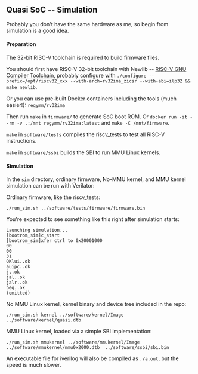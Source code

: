 ## Quasi SoC -- Simulation

Probably you don't have the same hardware as me, so begin from simulation is a good idea. 

#### Preparation

The 32-bit RISC-V toolchain is required to build firmware files. 

You should first have RISC-V 32-bit toolchain with Newlib -- [RISC-V GNU Compiler Toolchain](https://github.com/riscv-collab/riscv-gnu-toolchain), probably configure with `./configure --prefix=/opt/riscv32_xxx --with-arch=rv32ima_zicsr --with-abi=ilp32 && make newlib`. 

Or you can use pre-built Docker containers including the tools (much easier!): `regymm/rv32ima`

Then run `make` in `firmware/` to generate SoC boot ROM. Or `docker run -it --rm -v .:/mnt regymm/rv32ima:latest` and `make -C /mnt/firmware`. 

`make` in `software/tests` compiles the riscv_tests to test all RISC-V instructions. 

`make` in `software/ssbi` builds the SBI to run MMU Linux kernels. 

#### Simulation

In the `sim` directory, ordinary firmware, No-MMU kernel, and MMU kernel simulation can be run with Verilator: 

Ordinary firmware, like the riscv_tests: 

`./run_sim.sh ../software/tests/firmware/firmware.bin`

You're expected to see something like this right after simulation starts:

```
Launching simulation...
[bootrom_sim]c_start
[bootrom_sim]xfer ctrl to 0x20001000
00
00
31
OKlui..ok
auipc..ok
j..ok
jal..ok
jalr..ok
beq..ok
(omitted)
```

No MMU Linux kernel, kernel binary and device tree included in the repo:

`./run_sim.sh kernel ../software/kernel/Image  ../software/kernel/quasi.dtb`

MMU Linux kernel, loaded via a simple SBI implementation: 

`./run_sim.sh mmukernel ../software/mmukernel/Image   ../software/mmukernel/mmu0x2000.dtb  ../software/ssbi/sbi.bin`

An executable file for iverilog will also be compiled as `./a.out`, but the speed is much slower. 


